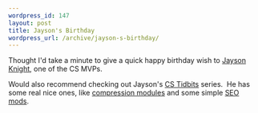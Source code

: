 ```yaml
--- 
wordpress_id: 147
layout: post
title: Jayson's Birthday
wordpress_url: /archive/jayson-s-birthday/
---
```


<P>Thought I'd take a minute to give a quick happy birthday wish to <A href="http://jaysonknight.com/blog/">Jayson Knight</A>, one of the CS MVPs.</P>
<P>Would also recommend checking out Jayson's <A href="http://jaysonknight.com/blog/archive/category/1031.aspx">CS Tidbits</A> series.&nbsp; He has some real nice ones, like <A href="http://jaysonknight.com/blog/archive/2006/05/18/8613.aspx">compression modules</A>&nbsp;and some simple <A href="http://jaysonknight.com/blog/archive/2006/05/16/8590.aspx">SEO mods</A>.</P>
         
